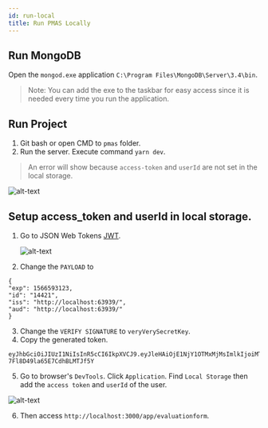 ```yaml
---
id: run-local
title: Run PMAS Locally
---
```


## Run MongoDB

Open the `mongod.exe` application `C:\Program Files\MongoDB\Server\3.4\bin`.

> Note: You can add the exe to the taskbar for easy access since it is needed every time you run the application.

## Run Project

1.  Git bash or open CMD to `pmas` folder.
2.  Run the server. Execute command `yarn dev`.

> An error will show because `access-token` and `userId` are not set in the local storage.

![alt-text](/img/error-starting.png)

## Setup access_token and userId in local storage.

1.  Go to JSON Web Tokens [JWT](https://jwt.io/).

    ![alt-text](/img/jwt.png)

2.  Change the `PAYLOAD` to

```
{
"exp": 1566593123,
"id": "14421",
"iss": "http://localhost:63939/",
"aud": "http://localhost:63939/"
}
```

3.  Change the `VERIFY SIGNATURE` to `veryVerySecretKey`.
4.  Copy the generated token.

```
eyJhbGciOiJIUzI1NiIsInR5cCI6IkpXVCJ9.eyJleHAiOjE1NjY1OTMxMjMsImlkIjoiMTQ0MjEiLCJpc3MiOiJodHRwOi8vbG9jYWxob3N0OjYzOTM5LyIsImF1ZCI6Imh0dHA6Ly9sb2NhbGhvc3Q6NjM5MzkvIn0.n6SwzLnjzsLNBEYJEF-7Fl8D49la65E7CdhBLMTJf5Y
```

5.  Go to browser's `DevTools`. Click `Application`. Find `Local Storage` then add the `access token` and `userId` of the user.

![alt-text](/img/local-storage.png)

6.  Then access `http://localhost:3000/app/evaluationform`.
